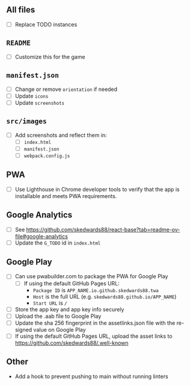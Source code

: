 
## All files

- [ ] Replace TODO instances

## `README`

- [ ] Customize this for the game

## `manifest.json`

- [ ] Change or remove `orientation` if needed
- [ ] Update `icons`
- [ ] Update `screenshots`

## `src/images`

- [ ] Add screenshots and reflect them in:
  - [ ] `index.html`
  - [ ] `manifest.json`
  - [ ] `webpack.config.js`

## PWA

- [ ] Use Lighthouse in Chrome developer tools to verify that the app is installable and meets PWA requirements.

## Google Analytics

- [ ] See https://github.com/skedwards88/react-base?tab=readme-ov-file#google-analytics
- [ ] Update the `G_TODO` id in `index.html`

## Google Play

- [ ] Can use pwabuilder.com to package the PWA for Google Play
  - [ ] If using the default GitHub Pages URL:
    - `Package ID` is `APP_NAME.io.github.skedwards88.twa`
    - `Host` is the full URL (e.g. `skedwards88.github.io/APP_NAME`)
    - `Start URL` is `/`
- [ ] Store the app key and app key info securely
- [ ] Upload the .aab file to Google Play
- [ ] Update the sha 256 fingerprint in the assetlinks.json file with the re-signed value on Google Play
- [ ] If using the default GitHub Pages URL, upload the asset links to https://github.com/skedwards88/.well-known

## Other

- Add a hook to prevent pushing to main without running linters
